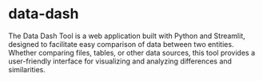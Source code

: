 # data-dash
The Data Dash Tool is a web application built with Python and Streamlit, designed to facilitate easy comparison of data between two entities. Whether comparing files, tables, or other data sources, this tool provides a user-friendly interface for visualizing and analyzing differences and similarities.

